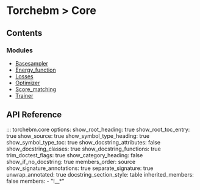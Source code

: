 # Torchebm > Core

## Contents

### Modules

- [Basesampler](basesampler.md)
- [Energy_function](energy_function.md)
- [Losses](losses.md)
- [Optimizer](optimizer.md)
- [Score_matching](score_matching.md)
- [Trainer](trainer.md)

## API Reference

::: torchebm.core
    options:
      show_root_heading: true
      show_root_toc_entry: true
      show_source: true
      show_symbol_type_heading: true
      show_symbol_type_toc: true
      show_docstring_attributes: false
      show_docstring_classes: true
      show_docstring_functions: true
      trim_doctest_flags: true
      show_category_heading: false
      show_if_no_docstring: true
      members_order: source
      show_signature_annotations: true
      separate_signature: true
      unwrap_annotated: true
      docstring_section_style: table
      inherited_members: false
      members:
        - "!__*"
